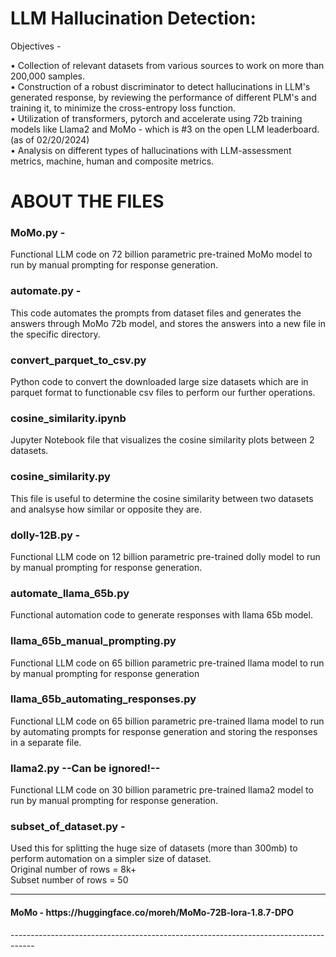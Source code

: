 # LLM Hallucination Detection:

Objectives - 

• Collection of relevant datasets from various sources to work on more than 200,000 samples.
<br> • Construction of a robust discriminator to detect hallucinations in LLM's generated response, by reviewing the performance of different PLM's and training it, to minimize the cross-entropy loss function.
<br> • Utilization of transformers, pytorch and accelerate using 72b training models like Llama2 and MoMo - which is #3 on the open LLM leaderboard. (as of 02/20/2024)
<br> • Analysis on different types of hallucinations with LLM-assessment metrics, machine, human and composite metrics.

# ABOUT THE FILES

<h3> MoMo.py - </h3>
Functional LLM code on 72 billion parametric pre-trained MoMo model to run by manual prompting for response generation.

<h3> automate.py - </h3>
This code automates the prompts from dataset files and generates the answers through MoMo 72b model, and stores the answers into a new file in the specific directory.

<h3> convert_parquet_to_csv.py </h3>
Python code to convert the downloaded large size datasets which are in parquet format to functionable csv files to perform our further operations.

<h3> cosine_similarity.ipynb</h3>
Jupyter Notebook file that visualizes the cosine similarity plots between 2 datasets.

<h3>cosine_similarity.py</h3>
This file is useful to determine the cosine similarity between two datasets and analsyse how similar or opposite they are.

<h3> dolly-12B.py - </h3>
Functional LLM code on 12 billion parametric pre-trained dolly model to run by manual prompting for response generation.

<h3>automate_llama_65b.py</h3>
Functional automation code to generate responses with llama 65b model.

<h3>llama_65b_manual_prompting.py</h3>
Functional LLM code on 65 billion parametric pre-trained llama model to run by manual prompting for response generation

<h3>llama_65b_automating_responses.py</h3>
Functional LLM code on 65 billion parametric pre-trained llama model to run by automating prompts for response generation and storing the responses in a separate file.

<h3>llama2.py --Can be ignored!-- </h3> 
Functional LLM code on 30 billion parametric pre-trained llama2 model to run by manual prompting for response generation.

<h3> subset_of_dataset.py - </h3>
Used this for splitting the huge size of datasets (more than 300mb) to perform automation on a simpler size of dataset. <br>
Original number of rows = 8k+ <br>
Subset number of rows = 50

------------------------------------------------------------------------------------
<h4> MoMo - https://huggingface.co/moreh/MoMo-72B-lora-1.8.7-DPO </h4>
------------------------------------------------------------------------------------

